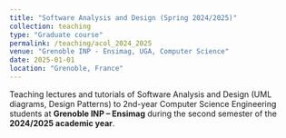 ```yaml
---
title: "Software Analysis and Design (Spring 2024/2025)"
collection: teaching
type: "Graduate course"
permalink: /teaching/acol_2024_2025
venue: "Grenoble INP - Ensimag, UGA, Computer Science"
date: 2025-01-01
location: "Grenoble, France"
---
```


Teaching lectures and tutorials of Software Analysis and Design (UML diagrams, Design Patterns) to 2nd-year Computer Science Engineering students at **Grenoble INP – Ensimag** during the second semester of the **2024/2025 academic year**.
